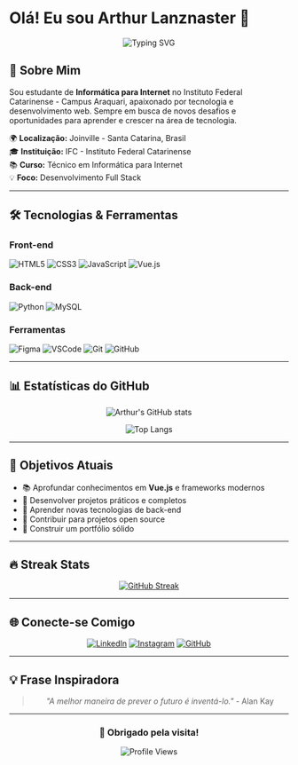 # Olá! Eu sou Arthur Lanznaster 👋

<div align="center">
  
  ![Typing SVG](https://readme-typing-svg.herokuapp.com?font=Fira+Code&weight=500&size=25&pause=1000&color=667EEA&center=true&vCenter=true&width=435&lines=Desenvolvedor+Full+Stack;Estudante+de+TI;)
  
</div>

## 🚀 Sobre Mim

Sou estudante de **Informática para Internet** no Instituto Federal Catarinense - Campus Araquari, apaixonado por tecnologia e desenvolvimento web. Sempre em busca de novos desafios e oportunidades para aprender e crescer na área de tecnologia.

🌍 **Localização:** Joinville - Santa Catarina, Brasil  
🎓 **Instituição:** IFC - Instituto Federal Catarinense  
📚 **Curso:** Técnico em Informática para Internet  
💡 **Foco:** Desenvolvimento Full Stack

---

## 🛠️ Tecnologias & Ferramentas

### Front-end
![HTML5](https://img.shields.io/badge/HTML5-E34F26?style=for-the-badge&logo=html5&logoColor=white)
![CSS3](https://img.shields.io/badge/CSS3-1572B6?style=for-the-badge&logo=css3&logoColor=white)
![JavaScript](https://img.shields.io/badge/JavaScript-F7DF1E?style=for-the-badge&logo=javascript&logoColor=black)
![Vue.js](https://img.shields.io/badge/Vue.js-4FC08D?style=for-the-badge&logo=vue.js&logoColor=white)

### Back-end
![Python](https://img.shields.io/badge/Python-3776AB?style=for-the-badge&logo=python&logoColor=white)
![MySQL](https://img.shields.io/badge/MySQL-4479A1?style=for-the-badge&logo=mysql&logoColor=white)

### Ferramentas
![Figma](https://img.shields.io/badge/Figma-F24E1E?style=for-the-badge&logo=figma&logoColor=white)
![VSCode](https://img.shields.io/badge/VS_Code-007ACC?style=for-the-badge&logo=visual-studio-code&logoColor=white)
![Git](https://img.shields.io/badge/Git-F05032?style=for-the-badge&logo=git&logoColor=white)
![GitHub](https://img.shields.io/badge/GitHub-181717?style=for-the-badge&logo=github&logoColor=white)

---

## 📊 Estatísticas do GitHub

<div align="center">
  
  ![Arthur's GitHub stats](https://github-readme-stats.vercel.app/api?username=arthurlanz&show_icons=true&theme=tokyonight&hide_border=true&bg_color=0D1117&title_color=667EEA&icon_color=667EEA)
  
  ![Top Langs](https://github-readme-stats.vercel.app/api/top-langs/?username=arthurlanz&layout=compact&theme=tokyonight&hide_border=true&bg_color=0D1117&title_color=667EEA)
  
</div>

---

## 🎯 Objetivos Atuais

- 📚 Aprofundar conhecimentos em **Vue.js** e frameworks modernos
- 🔧 Desenvolver projetos práticos e completos
- 🌱 Aprender novas tecnologias de back-end
- 🤝 Contribuir para projetos open source
- 💼 Construir um portfólio sólido

---

## 🔥 Streak Stats

<div align="center">
  
  [![GitHub Streak](https://streak-stats.demolab.com?user=arthurlanz&theme=tokyonight&hide_border=true&background=0D1117&ring=667EEA&fire=667EEA&currStreakLabel=667EEA)](https://git.io/streak-stats)
  
</div>

---

## 🌐 Conecte-se Comigo

<div align="center">
  
  [![LinkedIn](https://img.shields.io/badge/LinkedIn-0077B5?style=for-the-badge&logo=linkedin&logoColor=white)](https://www.linkedin.com/in/arthur-lanznaster-0546532b8/)
  [![Instagram](https://img.shields.io/badge/Instagram-E4405F?style=for-the-badge&logo=instagram&logoColor=white)](https://www.instagram.com/arthurlanz_)
  [![GitHub](https://img.shields.io/badge/GitHub-181717?style=for-the-badge&logo=github&logoColor=white)](https://github.com/arthurlanz)
  
</div>

---

## 💡 Frase Inspiradora

<div align="center">
  
  > *"A melhor maneira de prever o futuro é inventá-lo."* - Alan Kay
  
</div>

---

<div align="center">
  
  ### 💜 Obrigado pela visita!
  
  ![Profile Views](https://komarev.com/ghpvc/?username=arthurlanz&color=667eea&style=for-the-badge)
  
</div>
